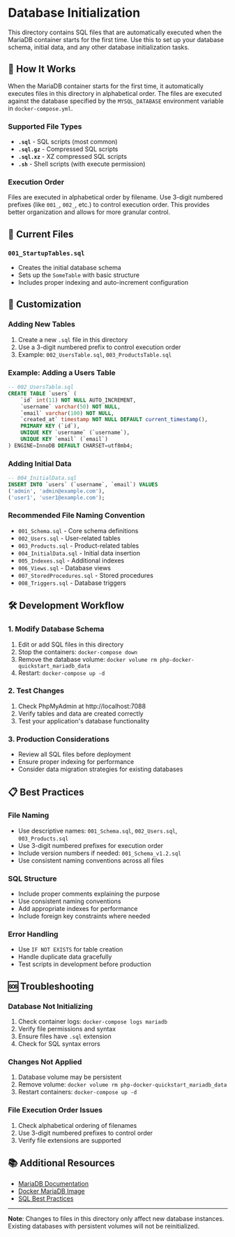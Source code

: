 # Database Initialization

This directory contains SQL files that are automatically executed when the MariaDB container starts for the first time. Use this to set up your database schema, initial data, and any other database initialization tasks.

## 🚀 How It Works

When the MariaDB container starts for the first time, it automatically executes files in this directory in alphabetical order. The files are executed against the database specified by the `MYSQL_DATABASE` environment variable in `docker-compose.yml`.

### Supported File Types
- **`.sql`** - SQL scripts (most common)
- **`.sql.gz`** - Compressed SQL scripts
- **`.sql.xz`** - XZ compressed SQL scripts
- **`.sh`** - Shell scripts (with execute permission)

### Execution Order
Files are executed in alphabetical order by filename. Use 3-digit numbered prefixes (like `001_`, `002_`, etc.) to control execution order. This provides better organization and allows for more granular control.

## 📁 Current Files

### `001_StartupTables.sql`
- Creates the initial database schema
- Sets up the `SomeTable` with basic structure
- Includes proper indexing and auto-increment configuration

## 🔧 Customization

### Adding New Tables
1. Create a new `.sql` file in this directory
2. Use a 3-digit numbered prefix to control execution order
3. Example: `002_UsersTable.sql`, `003_ProductsTable.sql`

### Example: Adding a Users Table
```sql
-- 002_UsersTable.sql
CREATE TABLE `users` (
    `id` int(11) NOT NULL AUTO_INCREMENT,
    `username` varchar(50) NOT NULL,
    `email` varchar(100) NOT NULL,
    `created_at` timestamp NOT NULL DEFAULT current_timestamp(),
    PRIMARY KEY (`id`),
    UNIQUE KEY `username` (`username`),
    UNIQUE KEY `email` (`email`)
) ENGINE=InnoDB DEFAULT CHARSET=utf8mb4;
```

### Adding Initial Data
```sql
-- 004_InitialData.sql
INSERT INTO `users` (`username`, `email`) VALUES
('admin', 'admin@example.com'),
('user1', 'user1@example.com');
```

### Recommended File Naming Convention
- `001_Schema.sql` - Core schema definitions
- `002_Users.sql` - User-related tables
- `003_Products.sql` - Product-related tables
- `004_InitialData.sql` - Initial data insertion
- `005_Indexes.sql` - Additional indexes
- `006_Views.sql` - Database views
- `007_StoredProcedures.sql` - Stored procedures
- `008_Triggers.sql` - Database triggers

## 🛠️ Development Workflow

### 1. Modify Database Schema
1. Edit or add SQL files in this directory
2. Stop the containers: `docker-compose down`
3. Remove the database volume: `docker volume rm php-docker-quickstart_mariadb_data`
4. Restart: `docker-compose up -d`

### 2. Test Changes
1. Check PhpMyAdmin at http://localhost:7088
2. Verify tables and data are created correctly
3. Test your application's database functionality

### 3. Production Considerations
- Review all SQL files before deployment
- Ensure proper indexing for performance
- Consider data migration strategies for existing databases

## 📋 Best Practices

### File Naming
- Use descriptive names: `001_Schema.sql`, `002_Users.sql`, `003_Products.sql`
- Use 3-digit numbered prefixes for execution order
- Include version numbers if needed: `001_Schema_v1.2.sql`
- Use consistent naming conventions across all files

### SQL Structure
- Include proper comments explaining the purpose
- Use consistent naming conventions
- Add appropriate indexes for performance
- Include foreign key constraints where needed

### Error Handling
- Use `IF NOT EXISTS` for table creation
- Handle duplicate data gracefully
- Test scripts in development before production

## 🆘 Troubleshooting

### Database Not Initializing
1. Check container logs: `docker-compose logs mariadb`
2. Verify file permissions and syntax
3. Ensure files have `.sql` extension
4. Check for SQL syntax errors

### Changes Not Applied
1. Database volume may be persistent
2. Remove volume: `docker volume rm php-docker-quickstart_mariadb_data`
3. Restart containers: `docker-compose up -d`

### File Execution Order Issues
1. Check alphabetical ordering of filenames
2. Use 3-digit numbered prefixes to control order
3. Verify file extensions are supported

## 📚 Additional Resources

- [MariaDB Documentation](https://mariadb.com/kb/en/)
- [Docker MariaDB Image](https://hub.docker.com/_/mariadb)
- [SQL Best Practices](https://www.sqlstyle.guide/)

---

**Note**: Changes to files in this directory only affect new database instances. Existing databases with persistent volumes will not be reinitialized.